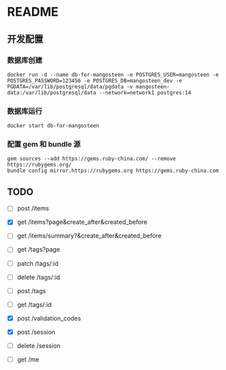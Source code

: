 # README

## 开发配置

### 数据库创建

```
docker run -d --name db-for-mangosteen -e POSTGRES_USER=mangosteen -e POSTGRES_PASSWORD=123456 -e POSTGRES_DB=mangosteen_dev -e PGDATA=/var/lib/postgresql/data/pgdata -v mangosteen-data:/var/lib/postgresql/data --network=network1 postgres:14
```

### 数据库运行

```
docker start db-for-mangosteen
```

### 配置 gem 和 bundle 源

```
gem sources --add https://gems.ruby-china.com/ --remove https://rubygems.org/
bundle config mirror.https://rubygems.org https://gems.ruby-china.com
```

## TODO

- [ ] post /items

- [x] get /items?page&create_after&created_before

- [ ] get /items/summary?&create_after&created_before

- [ ] get /tags?page

- [ ] patch /tags/:id

- [ ] delete /tags/:id

- [ ] post /tags

- [ ] get /tags/:id

- [x] post /validation_codes

- [x] post /session

- [ ] delete /session

- [ ] get /me

